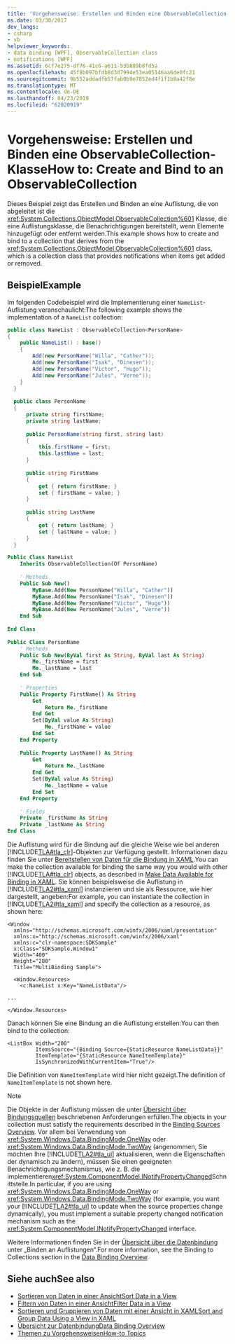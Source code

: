 ```yaml
---
title: 'Vorgehensweise: Erstellen und Binden eine ObservableCollection-Klasse'
ms.date: 03/30/2017
dev_langs:
- csharp
- vb
helpviewer_keywords:
- data binding [WPF], ObservableCollection class
- notifications [WPF]
ms.assetid: 6cf7e275-df76-41c6-a611-53b889b8fd5a
ms.openlocfilehash: 45f8b097bfdb8d3d7994e53ea05146aa6de0fc21
ms.sourcegitcommit: 9b552addadfb57fab0b9e7852ed4f1f1b8a42f8e
ms.translationtype: MT
ms.contentlocale: de-DE
ms.lasthandoff: 04/23/2019
ms.locfileid: "62020919"
---
```

# <a name="how-to-create-and-bind-to-an-observablecollection"></a><span data-ttu-id="9be51-102">Vorgehensweise: Erstellen und Binden eine ObservableCollection-Klasse</span><span class="sxs-lookup"><span data-stu-id="9be51-102">How to: Create and Bind to an ObservableCollection</span></span>
<span data-ttu-id="9be51-103">Dieses Beispiel zeigt das Erstellen und Binden an eine Auflistung, die von abgeleitet ist die <xref:System.Collections.ObjectModel.ObservableCollection%601> Klasse, die eine Auflistungsklasse, die Benachrichtigungen bereitstellt, wenn Elemente hinzugefügt oder entfernt werden.</span><span class="sxs-lookup"><span data-stu-id="9be51-103">This example shows how to create and bind to a collection that derives from the <xref:System.Collections.ObjectModel.ObservableCollection%601> class, which is a collection class that provides notifications when items get added or removed.</span></span>  
  
## <a name="example"></a><span data-ttu-id="9be51-104">Beispiel</span><span class="sxs-lookup"><span data-stu-id="9be51-104">Example</span></span>  
 <span data-ttu-id="9be51-105">Im folgenden Codebeispiel wird die Implementierung einer `NameList`-Auflistung veranschaulicht:</span><span class="sxs-lookup"><span data-stu-id="9be51-105">The following example shows the implementation of a `NameList` collection:</span></span>  
  
```csharp  
public class NameList : ObservableCollection<PersonName>  
{  
    public NameList() : base()  
    {  
        Add(new PersonName("Willa", "Cather"));  
        Add(new PersonName("Isak", "Dinesen"));  
        Add(new PersonName("Victor", "Hugo"));  
        Add(new PersonName("Jules", "Verne"));  
    }  
  }  
  
  public class PersonName  
  {  
      private string firstName;  
      private string lastName;  
  
      public PersonName(string first, string last)  
      {  
          this.firstName = first;  
          this.lastName = last;  
      }  
  
      public string FirstName  
      {  
          get { return firstName; }  
          set { firstName = value; }  
      }  
  
      public string LastName  
      {  
          get { return lastName; }  
          set { lastName = value; }  
      }  
  }  
```  
  
```vb  
Public Class NameList  
    Inherits ObservableCollection(Of PersonName)  
  
    ' Methods  
    Public Sub New()  
        MyBase.Add(New PersonName("Willa", "Cather"))  
        MyBase.Add(New PersonName("Isak", "Dinesen"))  
        MyBase.Add(New PersonName("Victor", "Hugo"))  
        MyBase.Add(New PersonName("Jules", "Verne"))  
    End Sub  
  
End Class  
  
Public Class PersonName  
    ' Methods  
    Public Sub New(ByVal first As String, ByVal last As String)  
        Me._firstName = first  
        Me._lastName = last  
    End Sub  
  
    ' Properties  
    Public Property FirstName() As String  
        Get  
            Return Me._firstName  
        End Get  
        Set(ByVal value As String)  
            Me._firstName = value  
        End Set  
    End Property  
  
    Public Property LastName() As String  
        Get  
            Return Me._lastName  
        End Get  
        Set(ByVal value As String)  
            Me._lastName = value  
        End Set  
    End Property  
  
    ' Fields  
    Private _firstName As String  
    Private _lastName As String  
End Class  
```  
  
 <span data-ttu-id="9be51-106">Die Auflistung wird für die Bindung auf die gleiche Weise wie bei anderen [!INCLUDE[TLA#tla_clr](../../../../includes/tlasharptla-clr-md.md)]-Objekten zur Verfügung gestellt. Informationen dazu finden Sie unter [Bereitstellen von Daten für die Bindung in XAML](how-to-make-data-available-for-binding-in-xaml.md).</span><span class="sxs-lookup"><span data-stu-id="9be51-106">You can make the collection available for binding the same way you would with other [!INCLUDE[TLA#tla_clr](../../../../includes/tlasharptla-clr-md.md)] objects, as described in [Make Data Available for Binding in XAML](how-to-make-data-available-for-binding-in-xaml.md).</span></span> <span data-ttu-id="9be51-107">Sie können beispielsweise die Auflistung in [!INCLUDE[TLA2#tla_xaml](../../../../includes/tla2sharptla-xaml-md.md)] instanziieren und sie als Ressource, wie hier dargestellt, angeben:</span><span class="sxs-lookup"><span data-stu-id="9be51-107">For example, you can instantiate the collection in [!INCLUDE[TLA2#tla_xaml](../../../../includes/tla2sharptla-xaml-md.md)] and specify the collection as a resource, as shown here:</span></span>  
  
```xaml  
<Window  
  xmlns="http://schemas.microsoft.com/winfx/2006/xaml/presentation"  
  xmlns:x="http://schemas.microsoft.com/winfx/2006/xaml"  
  xmlns:c="clr-namespace:SDKSample"  
  x:Class="SDKSample.Window1"  
  Width="400"  
  Height="280"  
  Title="MultiBinding Sample">  
  
  <Window.Resources>  
    <c:NameList x:Key="NameListData"/>  
  
...  
  
</Window.Resources>  
```  
  
 <span data-ttu-id="9be51-108">Danach können Sie eine Bindung an die Auflistung erstellen:</span><span class="sxs-lookup"><span data-stu-id="9be51-108">You can then bind to the collection:</span></span>  
  
```xaml  
<ListBox Width="200"  
         ItemsSource="{Binding Source={StaticResource NameListData}}"  
         ItemTemplate="{StaticResource NameItemTemplate}"  
         IsSynchronizedWithCurrentItem="True"/>  
```  
  
 <span data-ttu-id="9be51-109">Die Definition von `NameItemTemplate` wird hier nicht gezeigt.</span><span class="sxs-lookup"><span data-stu-id="9be51-109">The definition of `NameItemTemplate` is not shown here.</span></span>  
  
> [!NOTE]
>  <span data-ttu-id="9be51-110">Die Objekte in der Auflistung müssen die unter [Übersicht über Bindungsquellen](binding-sources-overview.md) beschriebenen Anforderungen erfüllen.</span><span class="sxs-lookup"><span data-stu-id="9be51-110">The objects in your collection must satisfy the requirements described in the [Binding Sources Overview](binding-sources-overview.md).</span></span> <span data-ttu-id="9be51-111">Vor allem bei Verwendung von <xref:System.Windows.Data.BindingMode.OneWay> oder <xref:System.Windows.Data.BindingMode.TwoWay> (angenommen, Sie möchten Ihre [!INCLUDE[TLA2#tla_ui](../../../../includes/tla2sharptla-ui-md.md)] aktualisieren, wenn die Eigenschaften der dynamisch zu ändern), müssen Sie einen geeigneten Benachrichtigungsmechanismus, wie z. B. die implementieren<xref:System.ComponentModel.INotifyPropertyChanged>Schnittstelle.</span><span class="sxs-lookup"><span data-stu-id="9be51-111">In particular, if you are using <xref:System.Windows.Data.BindingMode.OneWay> or <xref:System.Windows.Data.BindingMode.TwoWay> (for example, you want your [!INCLUDE[TLA2#tla_ui](../../../../includes/tla2sharptla-ui-md.md)] to update when the source properties change dynamically), you must implement a suitable property changed notification mechanism such as the <xref:System.ComponentModel.INotifyPropertyChanged> interface.</span></span>  
  
 <span data-ttu-id="9be51-112">Weitere Informationen finden Sie in der [Übersicht über die Datenbindung](data-binding-overview.md) unter „Binden an Auflistungen“.</span><span class="sxs-lookup"><span data-stu-id="9be51-112">For more information, see the Binding to Collections section in the [Data Binding Overview](data-binding-overview.md).</span></span>  
  
## <a name="see-also"></a><span data-ttu-id="9be51-113">Siehe auch</span><span class="sxs-lookup"><span data-stu-id="9be51-113">See also</span></span>

- [<span data-ttu-id="9be51-114">Sortieren von Daten in einer Ansicht</span><span class="sxs-lookup"><span data-stu-id="9be51-114">Sort Data in a View</span></span>](how-to-sort-data-in-a-view.md)
- [<span data-ttu-id="9be51-115">Filtern von Daten in einer Ansicht</span><span class="sxs-lookup"><span data-stu-id="9be51-115">Filter Data in a View</span></span>](how-to-filter-data-in-a-view.md)
- [<span data-ttu-id="9be51-116">Sortieren und Gruppieren von Daten mit einer Ansicht in XAML</span><span class="sxs-lookup"><span data-stu-id="9be51-116">Sort and Group Data Using a View in XAML</span></span>](how-to-sort-and-group-data-using-a-view-in-xaml.md)
- [<span data-ttu-id="9be51-117">Übersicht zur Datenbindung</span><span class="sxs-lookup"><span data-stu-id="9be51-117">Data Binding Overview</span></span>](data-binding-overview.md)
- [<span data-ttu-id="9be51-118">Themen zu Vorgehensweisen</span><span class="sxs-lookup"><span data-stu-id="9be51-118">How-to Topics</span></span>](data-binding-how-to-topics.md)
